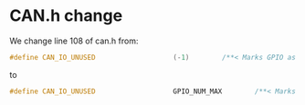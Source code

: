 # CAN.h change

We change line 108 of can.h from:

```cpp
#define CAN_IO_UNUSED                   (-1)        /**< Marks GPIO as unused in CAN configuration */
```

to

```cpp
#define CAN_IO_UNUSED                   GPIO_NUM_MAX        /**< Marks GPIO as unused in CAN configuration */
```
